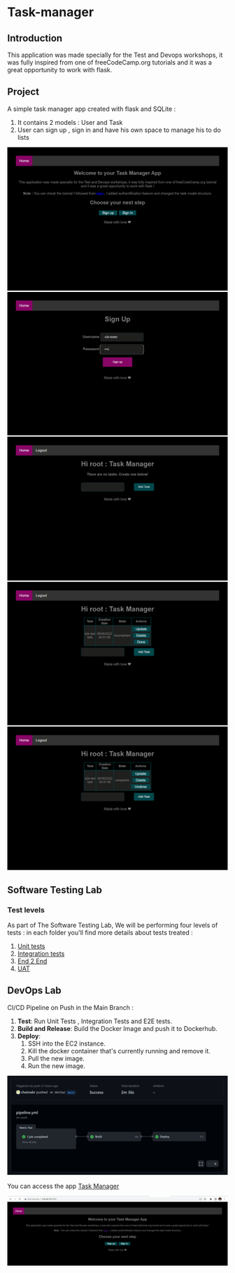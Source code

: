 # Task-manager

## Introduction
This application was made specially for the Test and Devops workshops, it was fully inspired from one of freeCodeCamp.org
tutorials and it was a great opportunity to work with flask.

## Project
A simple task manager app created with flask and SQLite : 
  1. It contains 2 models : User and Task
  2. User can sign up , sign in and have his own space to manage his to do lists

![Screenshot](./e2e/screenshots/01homepage.png)
![Screenshot](./e2e/screenshots/02SignUppage.png)
![Screenshot](./e2e/screenshots/03TaskTable.png)
![Screenshot](./e2e/screenshots/04TaskAdded.png)
![Screenshot](./e2e/screenshots/05TaskUpdated.png)

## Software Testing Lab
### Test levels
As part of The Software Testing Lab, We will be performing four levels of tests :
in each folder you'll find more details about tests treated :
  1. [Unit tests](./Tests/Unit/)
  2. [Integration tests](./Tests/integration/)
  3. [End 2 End](./e2e/) 
  4. [UAT](./UAT/)

## DevOps Lab
CI/CD Pipeline on Push in the Main Branch :
1. __Test__: Run Unit Tests , Integration Tests and E2E tests.
2. __Build and Release__: Build the Docker Image and push it to Dockerhub.
3. __Deploy__:
    1. SSH into the EC2 instance.
    2. Kill the docker container that's currently running and remove it.
    3. Pull the new image.
    4. Run the new image.
    
<p align="center">
    <img src="./static/img/green_pipeline.PNG" alt="Pipeline">
</p>
You can access the app <a href="http://3.69.48.195:5000/">Task Manager</a>
<p align="center">
    <img src="./static/img/app deployed. png.PNG" alt="Deployed App">
</p>

